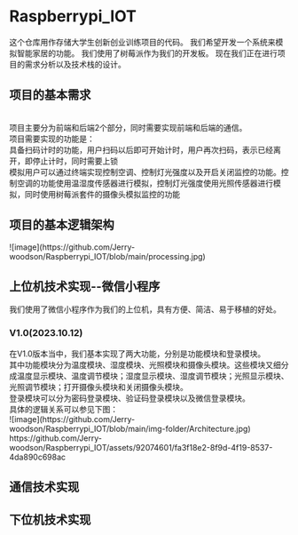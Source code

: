 # Raspberrypi_IOT
这个仓库用作存储大学生创新创业训练项目的代码。 我们希望开发一个系统来模拟智能家居的功能。 我们使用了树莓派作为我们的开发板。 现在我们正在进行项目的需求分析以及技术栈的设计。
<h2>项目的基本需求</h2>
<br>项目主要分为前端和后端2个部分，同时需要实现前端和后端的通信。
<br>项目需要实现的功能是：
<br>具备扫码计时的功能，用户扫码以后即可开始计时，用户再次扫码，表示已经离开，即停止计时，同时需要上锁
<br>模拟用户可以通过终端实现控制空调、控制灯光强度以及开启关闭监控的功能。控制空调的功能使用温湿度传感器进行模拟，控制灯光强度使用光照传感器进行模拟，同时使用树莓派套件的摄像头模拟监控的功能
<h2>项目的基本逻辑架构</h2>
![image](https://github.com/Jerry-woodson/Raspberrypi_IOT/blob/main/processing.jpg)
<h2>上位机技术实现--微信小程序</h2>
我们使用了微信小程序作为我们的上位机，具有方便、简洁、易于移植的好处。
<br><h3>V1.0(2023.10.12)</h3>
在V1.0版本当中，我们基本实现了两大功能，分别是功能模块和登录模块。
<br>其中功能模块分为温度模块、湿度模块、光照模块和摄像头模块。这些模块又细分成温度显示模块、温度调节模块；湿度显示模块、湿度调节模块；光照显示模块、光照调节模块；打开摄像头模块和关闭摄像头模块。
<br>登录模块可以分为密码登录模块、验证码登录模块以及微信登录模块。
<br>具体的逻辑关系可以参见下图：
<br>![image](https://github.com/Jerry-woodson/Raspberrypi_IOT/blob/main/img-folder/Architecture.jpg)
https://github.com/Jerry-woodson/Raspberrypi_IOT/assets/92074601/fa3f18e2-8f9d-4f19-8537-4da890c698ac

<h2>通信技术实现</h2>



<h2>下位机技术实现</h2>
